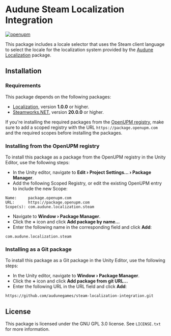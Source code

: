 # Audune Steam Localization Integration

[![openupm](https://img.shields.io/npm/v/com.audune.localization.steam?label=openupm&registry_uri=https://package.openupm.com)](https://openupm.com/packages/com.audune.localization.steam/)

This package includes a locale selector that uses the Steam client language to select the locale for the localization system provided by the [Audune Localization](https://github.com/audunegames/localization) package.

## Installation

### Requirements

This package depends on the following packages:

* [Localization](https://openupm.com/packages/com.audune.localization/), version **1.0.0** or higher.
* [Steamworks.NET](https://openupm.com/packages/com.rlabrecque.steamworks.net/), version **20.0.0** or higher.

If you're installing the required packages from the [OpenUPM registry](https://openupm.com/), make sure to add a scoped registry with the URL `https://package.openupm.com` and the required scopes before installing the packages.

### Installing from the OpenUPM registry

To install this package as a package from the OpenUPM registry in the Unity Editor, use the following steps:

* In the Unity editor, navigate to **Edit › Project Settings... › Package Manager**.
* Add the following Scoped Registry, or edit the existing OpenUPM entry to include the new Scope:

```
Name:     package.openupm.com
URL:      https://package.openupm.com
Scope(s): com.audune.localization.steam
```

* Navigate to **Window › Package Manager**.
* Click the **+** icon and click **Add package by name...**
* Enter the following name in the corresponding field and click **Add**:

```
com.audune.localization.steam
```

### Installing as a Git package

To install this package as a Git package in the Unity Editor, use the following steps:

* In the Unity editor, navigate to **Window › Package Manager**.
* Click the **+** icon and click **Add package from git URL...**
* Enter the following URL in the URL field and click **Add**:

```
https://github.com/audunegames/steam-localization-integration.git
```

## License

This package is licensed under the GNU GPL 3.0 license. See `LICENSE.txt` for more information.
